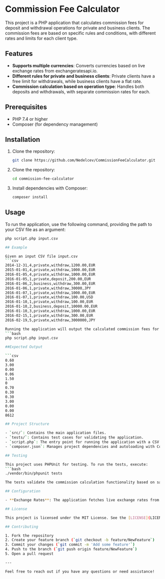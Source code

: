 # Commission Fee Calculator

This project is a PHP application that calculates commission fees for deposit and withdrawal operations for private and business clients. The commission fees are based on specific rules and conditions, with different rates and limits for each client type.

## Features

- **Supports multiple currencies**: Converts currencies based on live exchange rates from exchangeratesapi.io.
- **Different rules for private and business clients**: Private clients have a free limit for withdrawals, while business clients have a flat rate.
- **Commission calculation based on operation type**: Handles both deposits and withdrawals, with separate commission rates for each.

## Prerequisites

- PHP 7.4 or higher
- Composer (for dependency management)

## Installation

1. Clone the repository:
   ```bash
   git clone https://github.com/Nedelcev/CommissionFeeCalculator.git

2. Clone the repository:
   ```bash
   cd commission-fee-calculator

3. Install dependencies with Composer: 
   ```bash
   composer install

## Usage

  To run the application, use the following command, providing the path to your CSV file as an argument: 
   ```bash
   php script.php input.csv

## Example

  Given an input CSV file input.csv
   ```csv
   2014-12-31,4,private,withdraw,1200.00,EUR
   2015-01-01,4,private,withdraw,1000.00,EUR
   2016-01-05,4,private,withdraw,1000.00,EUR
   2016-01-05,1,private,deposit,200.00,EUR
   2016-01-06,2,business,withdraw,300.00,EUR
   2016-01-06,1,private,withdraw,30000,JPY
   2016-01-07,1,private,withdraw,1000.00,EUR
   2016-01-07,1,private,withdraw,100.00,USD
   2016-01-10,1,private,withdraw,100.00,EUR
   2016-01-10,2,business,deposit,10000.00,EUR
   2016-01-10,3,private,withdraw,1000.00,EUR
   2016-02-15,1,private,withdraw,300.00,EUR
   2016-02-19,5,private,withdraw,3000000,JPY

   Running the application will output the calculated commission fees for each operation. 
   ```bash
   php script.php input.csv

##Expected Output

  ```csv
  0.60
  3.00
  0.00
  0.06
  1.50
  0
  0.70
  0.30
  0.30
  3.00
  0.00
  0.00
  8612
   
## Project Structure

- `src/`: Contains the main application files.
- `tests/`: Contains test cases for validating the application.
- `script.php`: The entry point for running the application with a CSV file.
- `composer.json`: Manages project dependencies and autoloading with Composer.

## Testing

This project uses PHPUnit for testing. To run the tests, execute:
 ```bash
 ./vendor/bin/phpunit tests

The tests validate the commission calculation functionality based on sample input data.

## Configuration

- **Exchange Rates**: The application fetches live exchange rates from [exchangeratesapi.io](https://exchangeratesapi.io/). If rates cannot be retrieved, it falls back to the initial rates provided in the `CurrencyConverter` class.

## License

This project is licensed under the MIT License. See the [LICENSE](LICENSE) file for details.

## Contributing

1. Fork the repository  
2. Create your feature branch (`git checkout -b feature/NewFeature`)  
3. Commit your changes (`git commit -m 'Add some feature'`)  
4. Push to the branch (`git push origin feature/NewFeature`)  
5. Open a pull request

---

Feel free to reach out if you have any questions or need assistance!
  
